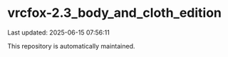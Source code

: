 # vrcfox-2.3_body_and_cloth_edition

Last updated: 2025-06-15 07:56:11

This repository is automatically maintained.
